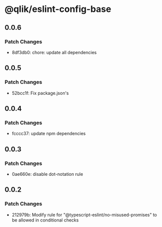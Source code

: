 # @qlik/eslint-config-base

## 0.0.6

### Patch Changes

- 8df3db0: chore: update all dependencies

## 0.0.5

### Patch Changes

- 52bcc1f: Fix package.json's

## 0.0.4

### Patch Changes

- fcccc37: update npm dependencies

## 0.0.3

### Patch Changes

- 0ae660e: disable dot-notation rule

## 0.0.2

### Patch Changes

- 212979b: Modify rule for "@typescript-eslint/no-misused-promises" to be allowed in conditional checks

